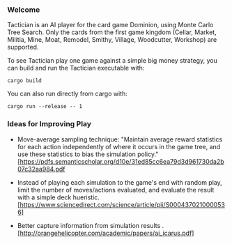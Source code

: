 ### Welcome

Tactician is an AI player for the card game Dominion, using Monte Carlo Tree Search. Only the cards from the first game kingdom (Cellar, Market, Militia, Mine, Moat, Remodel, Smithy, Village, Woodcutter, Workshop) are supported.

To see Tactician play one game against a simple big money strategy, you can build and run the Tactician executable with:
    
    cargo build
    
You can also run directly from cargo with:

    cargo run --release -- 1

### Ideas for Improving Play

* Move-average sampling technique: "Maintain average reward statistics for each action independently of where it occurs in the game tree, and use these statistics to bias the simulation policy." [https://pdfs.semanticscholar.org/d10e/31ed85cc6ea79d3d961730da2b07c32aa984.pdf

* Instead of playing each simulation to the game's end with random play, limit the number of moves/actions evaluated, and evaluate the result with a simple deck hueristic. [https://www.sciencedirect.com/science/article/pii/S0004370210000536]

* Better capture information from simulation results .[http://orangehelicopter.com/academic/papers/ai_icarus.pdf]
